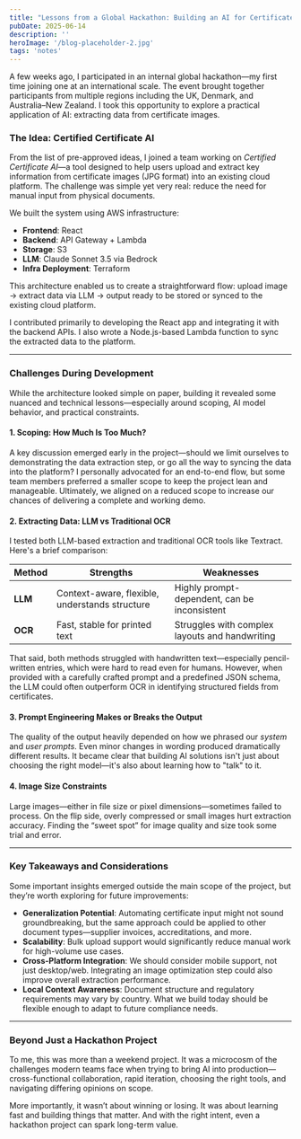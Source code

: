 ```yaml
---
title: "Lessons from a Global Hackathon: Building an AI for Certificate Extraction"
pubDate: 2025-06-14
description: ''
heroImage: '/blog-placeholder-2.jpg'
tags: 'notes'
---
```


A few weeks ago, I participated in an internal global hackathon—my first time joining one at an international scale. The event brought together participants from multiple regions including the UK, Denmark, and Australia–New Zealand. I took this opportunity to explore a practical application of AI: extracting data from certificate images.

### The Idea: Certified Certificate AI

From the list of pre-approved ideas, I joined a team working on *Certified Certificate AI*—a tool designed to help users upload and extract key information from certificate images (JPG format) into an existing cloud platform. The challenge was simple yet very real: reduce the need for manual input from physical documents.

We built the system using AWS infrastructure:

* **Frontend**: React
* **Backend**: API Gateway + Lambda
* **Storage**: S3
* **LLM**: Claude Sonnet 3.5 via Bedrock
* **Infra Deployment**: Terraform

This architecture enabled us to create a straightforward flow: upload image → extract data via LLM → output ready to be stored or synced to the existing cloud platform.

I contributed primarily to developing the React app and integrating it with the backend APIs. I also wrote a Node.js-based Lambda function to sync the extracted data to the platform.

---

### Challenges During Development

While the architecture looked simple on paper, building it revealed some nuanced and technical lessons—especially around scoping, AI model behavior, and practical constraints.

#### 1. Scoping: How Much Is Too Much?

A key discussion emerged early in the project—should we limit ourselves to demonstrating the data extraction step, or go all the way to syncing the data into the platform? I personally advocated for an end-to-end flow, but some team members preferred a smaller scope to keep the project lean and manageable. Ultimately, we aligned on a reduced scope to increase our chances of delivering a complete and working demo.

#### 2. Extracting Data: LLM vs Traditional OCR

I tested both LLM-based extraction and traditional OCR tools like Textract. Here's a brief comparison:

| Method  | Strengths                                      | Weaknesses                                     |
| ------- | ---------------------------------------------- | ---------------------------------------------- |
| **LLM** | Context-aware, flexible, understands structure | Highly prompt-dependent, can be inconsistent   |
| **OCR** | Fast, stable for printed text                  | Struggles with complex layouts and handwriting |

That said, both methods struggled with handwritten text—especially pencil-written entries, which were hard to read even for humans. However, when provided with a carefully crafted prompt and a predefined JSON schema, the LLM could often outperform OCR in identifying structured fields from certificates.

#### 3. Prompt Engineering Makes or Breaks the Output

The quality of the output heavily depended on how we phrased our *system* and *user prompts*. Even minor changes in wording produced dramatically different results. It became clear that building AI solutions isn't just about choosing the right model—it's also about learning how to "talk" to it.

#### 4. Image Size Constraints

Large images—either in file size or pixel dimensions—sometimes failed to process. On the flip side, overly compressed or small images hurt extraction accuracy. Finding the “sweet spot” for image quality and size took some trial and error.

---

### Key Takeaways and Considerations

Some important insights emerged outside the main scope of the project, but they’re worth exploring for future improvements:

* **Generalization Potential**: Automating certificate input might not sound groundbreaking, but the same approach could be applied to other document types—supplier invoices, accreditations, and more.
* **Scalability**: Bulk upload support would significantly reduce manual work for high-volume use cases.
* **Cross-Platform Integration**: We should consider mobile support, not just desktop/web. Integrating an image optimization step could also improve overall extraction performance.
* **Local Context Awareness**: Document structure and regulatory requirements may vary by country. What we build today should be flexible enough to adapt to future compliance needs.

---

### Beyond Just a Hackathon Project

To me, this was more than a weekend project. It was a microcosm of the challenges modern teams face when trying to bring AI into production—cross-functional collaboration, rapid iteration, choosing the right tools, and navigating differing opinions on scope.

More importantly, it wasn’t about winning or losing. It was about learning fast and building things that matter. And with the right intent, even a hackathon project can spark long-term value.
